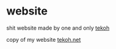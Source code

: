 # website

shit website made by one and only [tekoh](https://github.com/tekoh)

copy of my website [tekoh.net](https://tekoh.net)